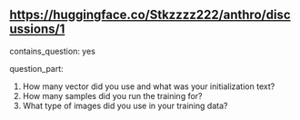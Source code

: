 ## https://huggingface.co/Stkzzzz222/anthro/discussions/1

contains_question: yes

question_part: 
1. How many vector did you use and what was your initialization text?
2. How many samples did you run the training for?
3. What type of images did you use in your training data?